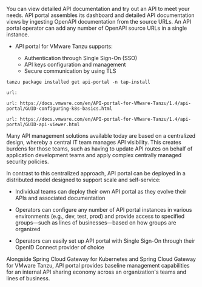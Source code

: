 You can view detailed API documentation and try out an API to meet your needs. API portal assembles its dashboard and detailed API documentation views by ingesting OpenAPI documentation from the source URLs. An API portal operator can add any number of OpenAPI source URLs in a single instance.

* API portal for VMware Tanzu supports:

    * Authentication through Single Sign-On (SSO)
    * API keys configuration and management
    * Secure communication by using TLS

```execute-1
tanzu package installed get api-portal -n tap-install
```

```
url:
```

```
url: https://docs.vmware.com/en/API-portal-for-VMware-Tanzu/1.4/api-portal/GUID-configuring-k8s-basics.html
```

```
url: https://docs.vmware.com/en/API-portal-for-VMware-Tanzu/1.4/api-portal/GUID-api-viewer.html
```

Many API management solutions available today are based on a centralized design, whereby a central IT team manages API visibility. This creates burdens for those teams, such as having to update API routes on behalf of application development teams and apply complex centrally managed security policies.

In contrast to this centralized approach, API portal can be deployed in a distributed model designed to support scale and self-service:

  * Individual teams can deploy their own API portal as they evolve their APIs and associated documentation

  * Operators can configure any number of API portal instances in various environments (e.g., dev, test, prod) and provide access to specified groups—such as lines of businesses—based on how groups are organized

  * Operators can easily set up API portal with Single Sign-On through their OpenID Connect provider of choice

Alongside Spring Cloud Gateway for Kubernetes and Spring Cloud Gateway for VMware Tanzu, API portal provides baseline management capabilities for an internal API sharing economy across an organization's teams and lines of business.
